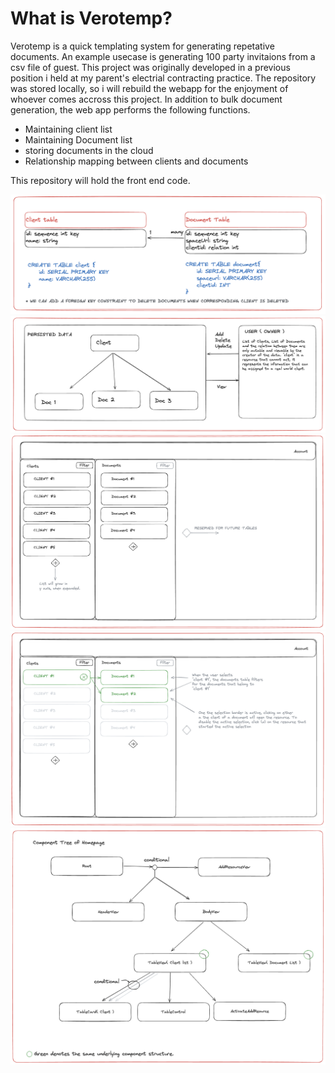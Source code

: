 # What is Verotemp?

Verotemp is a quick templating system for generating repetative documents. An example usecase is generating 100 party invitaions from a csv file of guest. This project was originally developed in a previous position i held at my parent's electrial contracting practice. The repository was stored locally, so i will rebuild the webapp for the enjoyment of whoever comes accross this project. 
In addition to bulk document generation, the web app performs the following functions. 
- Maintaining client list
- Maintaining Document list
- storing documents in the cloud
- Relationship mapping between clients and documents

This repository will hold the front end code.

![](./README/dbschema.png)
![](./README/objectrelations.png)
![](./README/interface1.png)
![](./README/interface2.png)
![](./README/componentTree1.png)